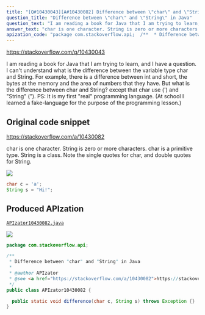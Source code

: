 ```yaml
---
title: "[Q#10430043][A#10430082] Difference between \"char\" and \"String\" in Java"
question_title: "Difference between \"char\" and \"String\" in Java"
question_text: "I am reading a book for Java that I am trying to learn, and I have a question. I can't understand what is the difference between the variable type char and String. For example, there is a difference between int and short, the bytes at the memory and the area of numbers that they have. But what is the difference between char and String? except that char use (') and \"String\" (\"). PS: It is my first \"real\" programming language. (At school I learned a fake-language for the purpose of the programming lesson.)"
answer_text: "char is one character. String is zero or more characters. char is a primitive type. String is a class. Note the single quotes for char, and double quotes for String."
apization_code: "package com.stackoverflow.api;  /**  * Difference between \"char\" and \"String\" in Java  *  * @author APIzator  * @see <a href=\"https://stackoverflow.com/a/10430082\">https://stackoverflow.com/a/10430082</a>  */ public class APIzator10430082 {    public static void difference(char c, String s) throws Exception {} }"
---
```


https://stackoverflow.com/q/10430043

I am reading a book for Java that I am trying to learn, and I have a question. I can&#x27;t understand what is the difference between the variable type char and String. For example, there is a difference between int and short, the bytes at the memory and the area of numbers that they have.
But what is the difference between char and String? except that char use (&#x27;) and &quot;String&quot; (&quot;).
PS: It is my first &quot;real&quot; programming language. (At school I learned a fake-language for the purpose of the programming lesson.)



## Original code snippet

https://stackoverflow.com/a/10430082

char is one character. String is zero or more characters.
char is a primitive type. String is a class.
Note the single quotes for char, and double quotes for String.

<div class="code-logo"><img src="/stackoverflow.png" /></div>

```java
char c = 'a';
String s = "Hi!";
```

## Produced APIzation

[`APIzator10430082.java`](https://github.com/blind-papers/apization-temp-data/raw/main/search/APIzator10430082.java)

<div class="code-logo"><img src="/apizator.png" /></div>

```java
package com.stackoverflow.api;

/**
 * Difference between "char" and "String" in Java
 *
 * @author APIzator
 * @see <a href="https://stackoverflow.com/a/10430082">https://stackoverflow.com/a/10430082</a>
 */
public class APIzator10430082 {

  public static void difference(char c, String s) throws Exception {}
}

```